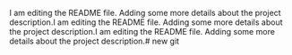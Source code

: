 I am editing the README file. Adding some more details about the project description.I am editing the README file. Adding some more details about the project description.I am editing the README file. Adding some more details about the project description.# new
git

